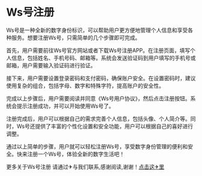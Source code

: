 # Ws号注册

Ws号是一种全新的数字身份标识，可以帮助用户更方便地管理个人信息和享受各种服务。想要注册Ws号，只需简单的几个步骤即可完成。

首先，用户需要前往Ws号官方网站或者下载Ws号注册APP。在注册页面，填写个人信息，包括姓名、手机号码、邮箱等。系统会发送验证码到用户填写的手机号或邮箱，用户需要输入验证码进行验证。

接下来，用户需要设置登录密码和支付密码，确保账户安全。在设置密码时，建议使用复杂的组合，包括字母、数字和特殊字符，提高账户的安全性。

完成以上步骤后，用户需要阅读并同意《Ws号用户协议》，然后点击注册按钮。系统会提示注册成功，并可以开始使用Ws号了。

注册完成后，用户可以根据自己的需求完善个人信息，包括头像、个人简介等。同时，Ws号还提供了丰富的个性化设置和安全功能，用户可以根据自己的喜好进行调整。

通过以上简单的步骤，用户就可以轻松注册Ws号，享受数字身份管理的便利和安全。快来注册一个Ws号，体验全新的数字生活吧！

更多关于Ws号注册 请通过✈与我们联系,感谢阅读,谢谢！[点击这✈里](https://t.me/pt99bot)